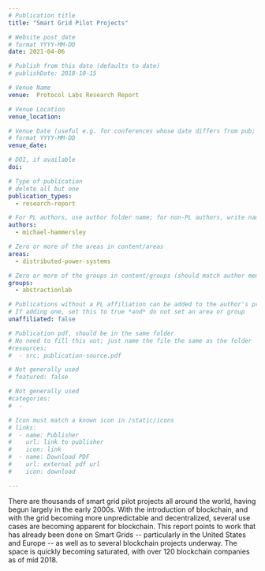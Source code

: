 ```yaml
---
# Publication title
title: "Smart Grid Pilot Projects"

# Website post date
# format YYYY-MM-DD
date: 2021-04-06

# Publish from this date (defaults to date)
# publishDate: 2018-10-15

# Venue Name
venue:  Protocol Labs Research Report

# Venue Location
venue_location:

# Venue Date (useful e.g. for conferences whose date differs from pub; defaults to date)
# format YYYY-MM-DD
venue_date:

# DOI, if available
doi:

# Type of publication
# delete all but one
publication_types:
  - research-report

# For PL authors, use author folder name; for non-PL authors, write name as in paper within ""
authors:
  - michael-hammersley

# Zero or more of the areas in content/areas
areas:
  - distributed-power-systems

# Zero or more of the groups in content/groups (should match author membership)
groups:
  - abstractionlab

# Publications without a PL affiliation can be added to the author's profile without showing up elsewhere
# If adding one, set this to true *and* do not set an area or group
unaffiliated: false

# Publication pdf, should be in the same folder
# No need to fill this out; just name the file the same as the folder
#resources:
#  - src: publication-source.pdf

# Not generally used
# featured: false

# Not generally used
#categories:
#  -

# Icon must match a known icon in /static/icons
# links:
#  - name: Publisher
#    url: link to publisher
#    icon: link
#  - name: Download PDF
#    url: external pdf url
#    icon: download

---
```


There are thousands of smart grid pilot projects all around the world, having begun largely in the
early 2000s. With the introduction of blockchain, and with the grid becoming more unpredictable
and decentralized, several use cases are becoming apparent for blockchain. This report points
to work that has already been done on Smart Grids -- particularly in the United States and
Europe -- as well as to several blockchain projects underway. The space is quickly becoming
saturated, with over 120 blockchain companies as of mid 2018.
